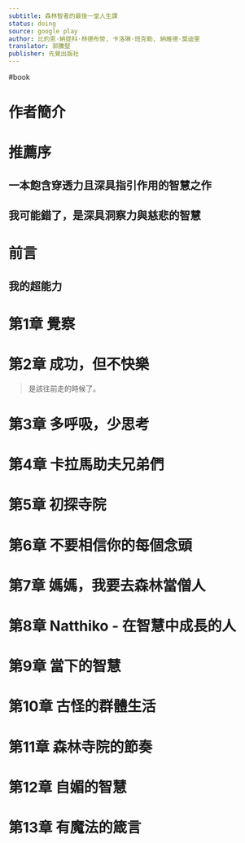 ```yaml
---
subtitle: 森林智者的最後一堂人生課
status: doing
source: google play
author: 比約恩·納提科·林德布勞, 卡洛琳·班克勒, 納維德·莫迪里
translator: 郭騰堅
publisher: 先覺出版社
---
```

#book 

# 作者簡介

# 推薦序

## 一本飽含穿透力且深具指引作用的智慧之作

## 我可能錯了，是深具洞察力與慈悲的智慧

# 前言

## 我的超能力

# 第1章 覺察

# 第2章 成功，但不快樂

> 是該往前走的時候了。

# 第3章 多呼吸，少思考

# 第4章 卡拉馬助夫兄弟們

# 第5章 初探寺院

# 第6章 不要相信你的每個念頭

# 第7章 媽媽，我要去森林當僧人

# 第8章 Natthiko - 在智慧中成長的人

# 第9章 當下的智慧

# 第10章 古怪的群體生活

# 第11章 森林寺院的節奏

# 第12章 自媚的智慧

# 第13章 有魔法的箴言

